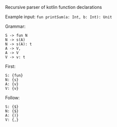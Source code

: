 Recursive parser of kotlin function declarations

Example input: `fun printSum(a: Int, b: Int): Unit`

Grammar:
```
S -> fun N
N -> s(A)
N -> s(A): t
A -> V,
A -> V
V -> v: t
```

First:
```
S: {fun}
N: {s}
A: {v}
V: {v}
```

Follow:
```
S: {$}
N: {$}
A: {)}
V: {,}
```